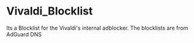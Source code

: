 # Vivaldi_Blocklist
Its a Blocklist for the Vivaldi's internal adblocker. The blocklists are from AdGuard DNS
